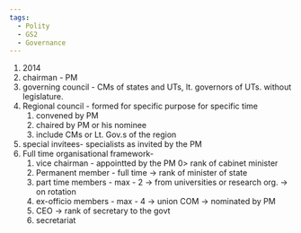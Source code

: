 ```yaml
---
tags:
  - Polity
  - GS2
  - Governance
---
```


1. 2014 
2. chairman - PM
3. governing council - CMs of states and UTs, lt. governors of UTs. without legislature.
4. Regional council - formed for specific purpose for specific time
	1. convened by PM
	2. chaired by PM or his nominee
	3. include CMs or Lt. Gov.s of the region
5. special invitees- specialists as invited by the PM
6. Full time organisational framework- 
	1. vice chairman - appointted by the PM 0> rank of cabinet minister
	2. Permanent member  - full time -> rank of minister of state
	3. part time members - max - 2 -> from universities or research org. -> on rotation
	4. ex-officio members - max - 4 -> union COM -> nominated by PM
	5. CEO -> rank of secretary to the govt
	6. secretariat 
